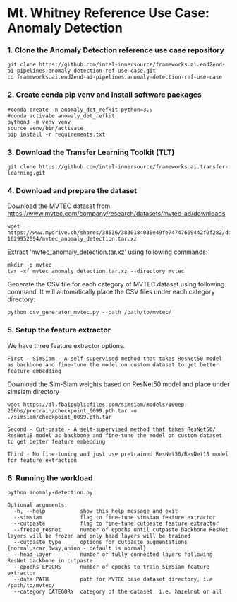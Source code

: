 # Mt. Whitney Reference Use Case: Anomaly Detection

### 1. Clone the Anomaly Detection reference use case repository
   ```
   git clone https://github.com/intel-innersource/frameworks.ai.end2end-ai-pipelines.anomaly-detection-ref-use-case.git
   cd frameworks.ai.end2end-ai-pipelines.anomaly-detection-ref-use-case
   ```

### 2. Create ~~conda~~ pip venv and install software packages
   ```
   #conda create -n anomaly_det_refkit python=3.9
   #conda activate anomaly_det_refkit
   python3 -m venv venv
   source venv/bin/activate
   pip install -r requirements.txt
   ```

### 3. Download the Transfer Learning Toolkit (TLT)
   ```
   git clone https://github.com/intel-innersource/frameworks.ai.transfer-learning.git
   ```

### 4. Download and prepare the dataset

   Download the MVTEC dataset from: https://www.mvtec.com/company/research/datasets/mvtec-ad/downloads

   ```
   wget https://www.mydrive.ch/shares/38536/3830184030e49fe74747669442f0f282/download/420938113-1629952094/mvtec_anomaly_detection.tar.xz
   ```

   Extract 'mvtec_anomaly_detection.tar.xz' using following commands:
   ```
   mkdir -p mvtec
   tar -xf mvtec_anomaly_detection.tar.xz --directory mvtec
   ```

   Generate the CSV file for each category of MVTEC dataset using following command. It will automatically place the CSV files under each category directory:
   ```
   python csv_generator_mvtec.py --path /path/to/mvtec/
   ```

### 5. Setup the feature extractor

   We have three feature extractor options.
   ```
   First - SimSiam - A self-supervised method that takes ResNet50 model as backbone and fine-tune the model on custom dataset to get better feature embedding
   ```
   Download the Sim-Siam weights based on ResNet50 model and place under simsiam directory
   ```
   wget https://dl.fbaipublicfiles.com/simsiam/models/100ep-256bs/pretrain/checkpoint_0099.pth.tar -o ./simsiam/checkpoint_0099.pth.tar
   ```
   ```
   Second - Cut-paste - A self-supervised method that takes ResNet50/ ResNet18 model as backbone and fine-tune the model on custom dataset to get better feature embedding
   ```
   ```
   Third - No fine-tuning and just use pretrained ResNet50/ResNet18 model for feature extraction
   ```
### 6. Running the workload

   ```
   python anomaly-detection.py

   Optional arguments:
     -h, --help           show this help message and exit  
     --simsiam            flag to fine-tune simsiam feature extractor  
     --cutpaste           flag to fine-tune cutpaste feature extractor
     --freeze_resnet      number of epochs until cutpaste backbone ResNet layers will be frozen and only head layers will be trained
     --cutpaste_type      options for cutpaste augmentations {normal,scar,3way,union - default is normal} 
     --head_layer         number of fully connected layers following ResNet backbone in cutpaste
     --epochs EPOCHS      number of epochs to train SimSiam feature extractor  
     --data PATH          path for MVTEC base dataset directory, i.e. /path/to/mvtec/  
     --category CATEGORY  category of the dataset, i.e. hazelnut or all  
   ```




